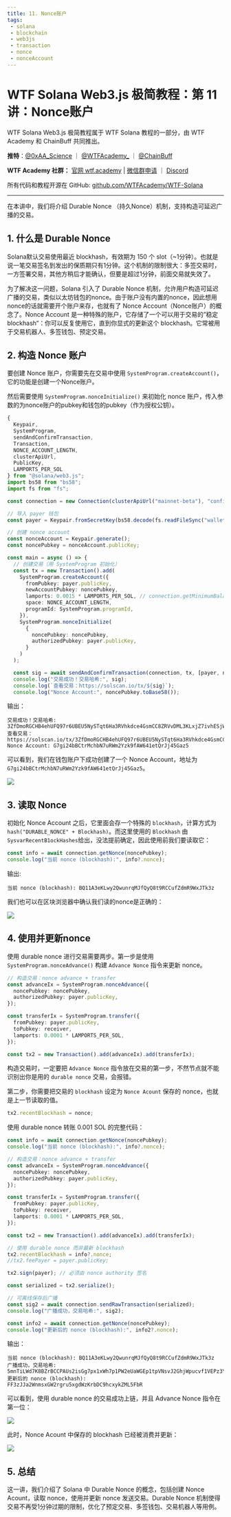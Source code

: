 ```yaml
---
title: 11. Nonce账户
tags:
 - solana
 - blockchain
 - web3js
 - transaction
 - nonce
 - nonceAccount
---
```


# WTF Solana Web3.js 极简教程：第 11 讲：Nonce账户

WTF Solana Web3.js 极简教程属于 WTF Solana 教程的一部分，由 WTF Academy 和 ChainBuff 共同推出。

**推特**：[@0xAA_Science](https://twitter.com/0xAA_Science) ｜ [@WTFAcademy_](https://twitter.com/WTFAcademy_) ｜ [@ChainBuff](https://twitter.com/ChainBuff)

**WTF Academy 社群：** [官网 wtf.academy](https://wtf.academy) | [微信群申请](https://docs.google.com/forms/d/e/1FAIpQLSe4KGT8Sh6sJ7hedQRuIYirOoZK_85miz3dw7vA1-YjodgJ-A/viewform?usp=sf_link) ｜ [Discord](https://discord.gg/5akcruXrsk)

所有代码和教程开源在 GitHub: [github.com/WTFAcademy/WTF-Solana](https://github.com/WTFAcademy/WTF-Solana)

---

在本讲中，我们将介绍 Durable Nonce （持久Nonce）机制，支持构造可延迟广播的交易。

## 1. 什么是 Durable Nonce

Solana默认交易使用最近 blockhash，有效期为 150 个 slot（~1分钟）。也就是说一笔交易签名到发出的保质期只有1分钟。这个机制的限制很大：多签交易时，一方签署交易，其他方稍后才能确认，但要是超过1分钟，前面交易就失效了。

为了解决这一问题，Solana 引入了 Durable Nonce 机制，允许用户构造可延迟广播的交易，类似以太坊钱包的nonce。由于账户没有内置的nonce，因此想用nonce的话就需要开个账户来存，也就有了 Nonce Account（Nonce账户）的概念了。Nonce Account 是一种特殊的账户，它存储了一个可以用于交易的”稳定blockhash“：你可以反复使用它，直到你显式的更新这个 blockhash。它常被用于交易机器人、多签钱包、预定交易。

## 2. 构造 Nonce 账户

要创建 Nonce 账户，你需要先在交易中使用 `SystemProgram.createAccount()`，它的功能是创建一个Nonce账户。


然后需要使用 `SystemProgram.nonceInitialize()` 来初始化 nonce 账户，传入参数的为nonce账户的pubkey和钱包的pubkey（作为授权公钥）。

```ts
{
  Keypair,
  SystemProgram,
  sendAndConfirmTransaction,
  Transaction,
  NONCE_ACCOUNT_LENGTH,
  clusterApiUrl,
  PublicKey,
  LAMPORTS_PER_SOL
} from "@solana/web3.js";
import bs58 from "bs58";
import fs from "fs";

const connection = new Connection(clusterApiUrl("mainnet-beta"), "confirmed");

// 导入 payer 钱包
const payer = Keypair.fromSecretKey(bs58.decode(fs.readFileSync("wallet.txt", "utf-8")));

// 创建 nonce account
const nonceAccount = Keypair.generate();
const noncePubkey = nonceAccount.publicKey;

const main = async () => {  
  // 创建交易（用 SystemProgram 初始化）
  const tx = new Transaction().add(
    SystemProgram.createAccount({
      fromPubkey: payer.publicKey,
      newAccountPubkey: noncePubkey,
      lamports: 0.0015 * LAMPORTS_PER_SOL, // connection.getMinimumBalanceForRentExemption(NONCE_ACCOUNT_LENGTH),
      space: NONCE_ACCOUNT_LENGTH,
      programId: SystemProgram.programId,
    }),
    SystemProgram.nonceInitialize(
      {
        noncePubkey: noncePubkey,
        authorizedPubkey: payer.publicKey,
      }
    )
  );

  const sig = await sendAndConfirmTransaction(connection, tx, [payer, nonceAccount]);
  console.log("交易成功！交易哈希:", sig);
  console.log(`查看交易：https://solscan.io/tx/${sig}`);
  console.log("Nonce Account:", noncePubkey.toBase58());
```

输出：

```shell
交易成功！交易哈希: 3ZfDmoRGCHB4ehUFQ97r6UBEU5NySTqt6Ha3RVhkdce4GsmCC8ZRVvDML3KLxjZ7ivhESjWndYZ5DGg6BDm217xj
查看交易：https://solscan.io/tx/3ZfDmoRGCHB4ehUFQ97r6UBEU5NySTqt6Ha3RVhkdce4GsmCC8ZRVvDML3KLxjZ7ivhESjWndYZ5DGg6BDm217xj
Nonce Account: G7gi24bBCtrMchbN7uRWm2Yzk9fAW641etQrJj45Gaz5
```

可以看到，我们在钱包账户下成功创建了一个 Nonce Account，地址为 `G7gi24bBCtrMchbN7uRWm2Yzk9fAW641etQrJj45Gaz5`。

![](./img/11-1.png)

## 3. 读取 Nonce

初始化 Nonce Account 之后，它里面会存一个特殊的 `blockhash`，计算方式为 `hash("DURABLE_NONCE" + Blockhash)`。而这里使用的 `Blockhash` 由 `SysvarRecentB1ockHashes`给出，没法提前确定，因此使用前我们要读取它：

```ts
const info = await connection.getNonce(noncePubkey);
console.log("当前 nonce (blockhash):", info?.nonce);
```

输出:

```shell
当前 nonce (blockhash): BQ11A3eKLwy2QwunrqMJfQyQ8t9RCCufZdmR9WxJTk3z
```

我们也可以在区块浏览器中确认我们读的nonce是正确的：

![](./img/11-2.png)

## 4. 使用并更新nonce

使用 durable nonce 进行交易需要两步。第一步是使用 `SystemProgram.nonceAdvance()` 构建 `Advance Nonce` 指令来更新 nonce。

```ts
// 构造交易：nonce advance + transfer
const advanceIx = SystemProgram.nonceAdvance({
  noncePubkey: noncePubkey,
  authorizedPubkey: payer.publicKey,
});

const transferIx = SystemProgram.transfer({
  fromPubkey: payer.publicKey,
  toPubkey: receiver, 
  lamports: 0.0001 * LAMPORTS_PER_SOL,
});

const tx2 = new Transaction().add(advanceIx).add(transferIx);
```

构造交易时，一定要把 `Advance Nonce` 指令放在交易的第一步，不然节点就不能识别出你是用的 `durable nonce` 交易，会报错。

第二步，你需要把交易的 `blockhash` 设定为 `Nonce Acount` 保存的 nonce，也就是上一节读取的值。

```ts
tx2.recentBlockhash = nonce;
```

使用 durable nonce 转账 0.001 SOL 的完整代码：

```ts
const info = await connection.getNonce(noncePubkey);
console.log("当前 nonce (blockhash):", info?.nonce);

// 构造交易：nonce advance + transfer
const advanceIx = SystemProgram.nonceAdvance({
  noncePubkey: noncePubkey,
  authorizedPubkey: payer.publicKey,
});

const transferIx = SystemProgram.transfer({
  fromPubkey: payer.publicKey,
  toPubkey: receiver, 
  lamports: 0.0001 * LAMPORTS_PER_SOL,
});

const tx2 = new Transaction().add(advanceIx).add(transferIx);

// 使用 durable nonce 而非最新 blockhash
tx2.recentBlockhash = info?.nonce;
//tx2.feePayer = payer.publicKey;

tx2.sign(payer); // 必须由 nonce authority 签名

const serialized = tx2.serialize();

// 可离线保存后广播
const sig2 = await connection.sendRawTransaction(serialized);
console.log("广播成功，交易哈希:", sig2);

const info2 = await connection.getNonce(noncePubkey);
console.log("更新后的 nonce (blockhash):", info2?.nonce);
```

输出：

```
当前 nonce (blockhash): BQ11A3eKLwy2QwunrqMJfQyQ8t9RCCufZdmR9WxJTk3z
广播成功，交易哈希: 5mnTiLWd7K8BZrBCCPAUs2isGg7px1xWh7p1PW2eUaWGEp1tpVNsvJ2GhjWpucvf1VEPz3YronjSwf9jCAbg89ZT
更新后的 nonce (blockhash): FF3zJJa2WnmsxGW2rgru5xgdWzKrbDC9hcxykZML5FbR
```

可以看到，使用 durable nonce 的交易成功上链，并且 Advance Nonce 指令在第一位：

![](./img/11-3.png)

此时，Nonce Acount 中保存的 blockhash 已经被消费并更新：

![](./img/11-4.png)

## 5. 总结

这一讲，我们介绍了 Solana 中 Durable Nonce 的概念，包括创建 Nonce Acount，读取 nonce，使用并更新 nonce 发送交易。Durable Nonce 机制使得交易不再受1分钟过期的限制，优化了预定交易、多签钱包、交易机器人等用例。